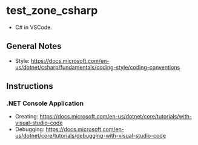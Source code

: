 # test_zone_csharp

- C# in VSCode.

## General Notes

- Style: https://docs.microsoft.com/en-us/dotnet/csharp/fundamentals/coding-style/coding-conventions

## Instructions

### .NET Console Application

- Creating: https://docs.microsoft.com/en-us/dotnet/core/tutorials/with-visual-studio-code
- Debugging: https://docs.microsoft.com/en-us/dotnet/core/tutorials/debugging-with-visual-studio-code
